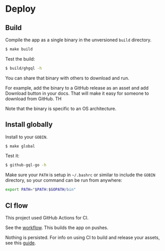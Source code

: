 # Deploy


## Build

Compile the app as a single binary in the unversioned `build` directory.

```sh
$ make build
```

Test the build:

```sh
$ build/ghgql -h
```

You can share that binary with others to download and run.

For example, add the binary to a GitHub release as an asset and add Download button in your docs. That will make it easy for someone to download from GitHub. TH

Note that the binary is specific to an OS architecture.


## Install globally

Install to your `GOBIN`.

```sh
$ make global
```

Test it:

```sh
$ github-gql-go -h
```

Make sure your `PATH` is setup in `~/.bashrc` or similar to include the `GOBIN` directory, so your command can be run from anywhere:

```sh
export PATH="$PATH:$GOPATH/bin"
```

## CI flow

This project used GitHub Actions for CI.

See the [workflow](/.github/workflows/main.yml). This builds the app on pushes.

Nothing is persisted. For info on using CI to build and release your assets, see this [guide](https://michaelcurrin.github.io/code-cookbook/recipes/ci-cd/github-actions/workflows/go/).
